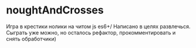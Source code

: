 # noughtAndCrosses
Игра в крестики нолики на читом js es6+/ Написано в целях развлечься.
Сыграть уже можно, но осталось рефактор, прокомментировать и снять обработчики)
